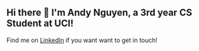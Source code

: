 ## Hi there 👋 I'm **Andy Nguyen**, a 3rd year CS Student at UCI!

Find me on [LinkedIn](https://www.linkedin.com/in/andynguyen28/) if you want want to get in touch!
<!--
**AndyNguwin/AndyNguwin** is a ✨ _special_ ✨ repository because its `README.md` (this file) appears on your GitHub profile.

Here are some ideas to get you started:

- 🔭 I’m currently working on ...
- 🌱 I’m currently learning ...
- 👯 I’m looking to collaborate on ...
- 🤔 I’m looking for help with ...
- 💬 Ask me about ...
- 📫 How to reach me: ...
- 😄 Pronouns: ...
- ⚡ Fun fact: ...
-->
